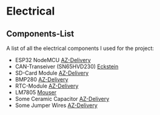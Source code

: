 # Electrical

## Components-List

A list of all the electrical components I used for the project:

- ESP32 NodeMCU [AZ-Delivery](https://www.az-delivery.de/collections/esp32/products/esp32-developmentboard)
- CAN-Transeiver (SN65HVD230) [Eckstein](https://eckstein-shop.de/Waveshare-SN65HVD230-CAN-Transceiver-Board-33V-ESD-Protection)
- SD-Card Module [AZ-Delivery](https://www.az-delivery.de/products/copy-of-spi-reader-micro-speicherkartenmodul-fur-arduino)
- BMP280 [AZ-Delivery](https://www.az-delivery.de/products/azdelivery-bmp280-barometrischer-sensor-luftdruck-modul-fur-arduino-und-raspberry-pi)
- RTC-Module [AZ-Delivery](https://www.az-delivery.de/products/ds3231-real-time-clock)
- LM7805 [Mouser](https://www.mouser.at/ProductDetail/Texas-Instruments/LM7805CT?qs=QbsRYf82W3EaqXeMDVwIfQ%3D%3D)
- Some Ceramic Capacitor [AZ-Delivery](https://www.az-delivery.de/products/1000xkeramik-kondensatoren)
- Some Jumper Wires [AZ-Delivery](https://www.az-delivery.de/products/3er-set-40-stk-jumper-wire-m2m-f2m-f2f)
